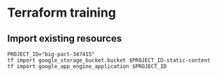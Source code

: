 # Terraform training

## Import existing resources
```
PROJECT_ID="big-pact-347415"
tf import google_storage_bucket.bucket $PROJECT_ID-static-content
tf import google_app_engine_application $PROJECT_ID
```
